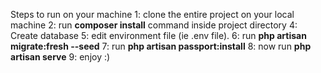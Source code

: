 Steps to run on your machine
    1: clone the entire project on your local machine
    2: run **composer install** command inside project directory
    4: Create database 
    5: edit environment file (ie .env file).
    6: run **php artisan migrate:fresh --seed**
    7: run **php artisan passport:install**
    8: now run **php artisan serve**
    9: enjoy :)
